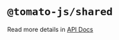 # `@tomato-js/shared`

Read more details in [API Docs](https://tomato-js.github.io/tomato/index.html)
